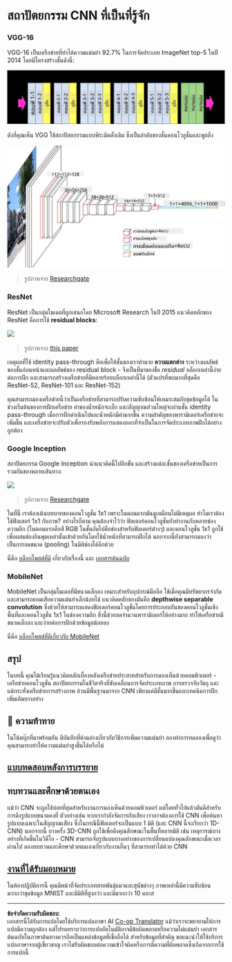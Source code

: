 <!--
CO_OP_TRANSLATOR_METADATA:
{
  "original_hash": "2f7b97b375358cb51a1e098df306bf73",
  "translation_date": "2025-08-29T08:47:01+00:00",
  "source_file": "lessons/4-ComputerVision/07-ConvNets/CNN_Architectures.md",
  "language_code": "th"
}
-->
# สถาปัตยกรรม CNN ที่เป็นที่รู้จัก

### VGG-16

VGG-16 เป็นเครือข่ายที่ทำได้ความแม่นยำ 92.7% ในการจัดประเภท ImageNet top-5 ในปี 2014 โดยมีโครงสร้างชั้นดังนี้:

![ImageNet Layers](../../../../../translated_images/vgg-16-arch1.d901a5583b3a51baeaab3e768567d921e5d54befa46e1e642616c5458c934028.th.jpg)

ดังที่คุณเห็น VGG ใช้สถาปัตยกรรมแบบพีระมิดดั้งเดิม ซึ่งเป็นลำดับของชั้นคอนโวลูชั่นและพูลลิ่ง

![ImageNet Pyramid](../../../../../translated_images/vgg-16-arch.64ff2137f50dd49fdaa786e3f3a975b3f22615efd13efb19c5d22f12e01451a1.th.jpg)

> รูปภาพจาก [Researchgate](https://www.researchgate.net/figure/Vgg16-model-structure-To-get-the-VGG-NIN-model-we-replace-the-2-nd-4-th-6-th-7-th_fig2_335194493)

### ResNet

ResNet เป็นกลุ่มโมเดลที่ถูกเสนอโดย Microsoft Research ในปี 2015 แนวคิดหลักของ ResNet คือการใช้ **residual blocks**:

<img src="images/resnet-block.png" width="300"/>

> รูปภาพจาก [this paper](https://arxiv.org/pdf/1512.03385.pdf)

เหตุผลที่ใช้ identity pass-through คือเพื่อให้ชั้นของเราทำนาย **ความแตกต่าง** ระหว่างผลลัพธ์ของชั้นก่อนหน้าและผลลัพธ์ของ residual block - จึงเป็นที่มาของชื่อ *residual* บล็อกเหล่านี้ง่ายต่อการฝึก และสามารถสร้างเครือข่ายที่มีหลายร้อยบล็อกเหล่านี้ได้ (ตัวแปรที่พบมากที่สุดคือ ResNet-52, ResNet-101 และ ResNet-152)

คุณสามารถมองเครือข่ายนี้ว่าเป็นเครือข่ายที่สามารถปรับความซับซ้อนให้เหมาะสมกับชุดข้อมูลได้ ในช่วงเริ่มต้นของการฝึกเครือข่าย ค่าของน้ำหนักจะเล็ก และสัญญาณส่วนใหญ่จะผ่านชั้น identity pass-through เมื่อการฝึกดำเนินไปและน้ำหนักมีค่ามากขึ้น ความสำคัญของพารามิเตอร์เครือข่ายจะเพิ่มขึ้น และเครือข่ายจะปรับตัวเพื่อรองรับพลังการแสดงออกที่จำเป็นในการจัดประเภทภาพฝึกได้อย่างถูกต้อง

### Google Inception

สถาปัตยกรรม Google Inception นำแนวคิดนี้ไปอีกขั้น และสร้างแต่ละชั้นของเครือข่ายเป็นการรวมกันของหลายเส้นทาง:

<img src="images/inception.png" width="400"/>

> รูปภาพจาก [Researchgate](https://www.researchgate.net/figure/Inception-module-with-dimension-reductions-left-and-schema-for-Inception-ResNet-v1_fig2_355547454)

ในที่นี้ เราต้องเน้นบทบาทของคอนโวลูชั่น 1x1 เพราะในตอนแรกมันดูเหมือนไม่มีเหตุผล ทำไมเราต้องใช้ฟิลเตอร์ 1x1 กับภาพ? อย่างไรก็ตาม คุณต้องจำไว้ว่า ฟิลเตอร์คอนโวลูชั่นยังทำงานกับหลายช่องความลึก (ในตอนแรกคือสี RGB ในชั้นถัดไปคือช่องสำหรับฟิลเตอร์ต่างๆ) และคอนโวลูชั่น 1x1 ถูกใช้เพื่อผสมช่องอินพุตเหล่านั้นเข้าด้วยกันโดยใช้น้ำหนักที่สามารถฝึกได้ นอกจากนี้ยังสามารถมองว่าเป็นการลดขนาด (pooling) ในมิติช่องได้อีกด้วย

นี่คือ [บล็อกโพสต์ที่ดี](https://medium.com/analytics-vidhya/talented-mr-1x1-comprehensive-look-at-1x1-convolution-in-deep-learning-f6b355825578) เกี่ยวกับเรื่องนี้ และ [เอกสารต้นฉบับ](https://arxiv.org/pdf/1312.4400.pdf)

### MobileNet

MobileNet เป็นกลุ่มโมเดลที่มีขนาดเล็กลง เหมาะสำหรับอุปกรณ์มือถือ ใช้เมื่อคุณมีทรัพยากรจำกัด และสามารถยอมเสียความแม่นยำเล็กน้อยได้ แนวคิดหลักของมันคือ **depthwise separable convolution** ซึ่งช่วยให้สามารถแสดงฟิลเตอร์คอนโวลูชั่นโดยการประกอบกันของคอนโวลูชั่นเชิงพื้นที่และคอนโวลูชั่น 1x1 ในช่องความลึก สิ่งนี้ช่วยลดจำนวนพารามิเตอร์ได้อย่างมาก ทำให้เครือข่ายมีขนาดเล็กลง และง่ายต่อการฝึกด้วยข้อมูลน้อยลง

นี่คือ [บล็อกโพสต์ที่ดีเกี่ยวกับ MobileNet](https://medium.com/analytics-vidhya/image-classification-with-mobilenet-cc6fbb2cd470)

## สรุป

ในบทนี้ คุณได้เรียนรู้แนวคิดหลักเบื้องหลังเครือข่ายประสาทสำหรับการมองเห็นด้วยคอมพิวเตอร์ - เครือข่ายคอนโวลูชั่น สถาปัตยกรรมในชีวิตจริงที่ขับเคลื่อนการจัดประเภทภาพ การตรวจจับวัตถุ และแม้กระทั่งเครือข่ายการสร้างภาพ ล้วนมีพื้นฐานมาจาก CNN เพียงแค่มีชั้นมากขึ้นและเทคนิคการฝึกเพิ่มเติมบางอย่าง

## 🚀 ความท้าทาย

ในโน้ตบุ๊กที่มาพร้อมกัน มีบันทึกที่ด้านล่างเกี่ยวกับวิธีการเพิ่มความแม่นยำ ลองทำการทดลองเพื่อดูว่าคุณสามารถทำให้ความแม่นยำสูงขึ้นได้หรือไม่

## [แบบทดสอบหลังการบรรยาย](https://red-field-0a6ddfd03.1.azurestaticapps.net/quiz/207)

## ทบทวนและศึกษาด้วยตนเอง

แม้ว่า CNN จะถูกใช้บ่อยที่สุดสำหรับงานการมองเห็นด้วยคอมพิวเตอร์ แต่โดยทั่วไปแล้วมันดีสำหรับการดึงรูปแบบขนาดคงที่ ตัวอย่างเช่น หากเรากำลังจัดการกับเสียง เราอาจต้องการใช้ CNN เพื่อค้นหารูปแบบเฉพาะในสัญญาณเสียง ซึ่งในกรณีนี้ฟิลเตอร์จะเป็นแบบ 1 มิติ (และ CNN นี้จะเรียกว่า 1D-CNN) นอกจากนี้ บางครั้ง 3D-CNN ถูกใช้เพื่อดึงคุณลักษณะในพื้นที่หลายมิติ เช่น เหตุการณ์บางอย่างที่เกิดขึ้นในวิดีโอ - CNN สามารถจับรูปแบบบางอย่างของการเปลี่ยนแปลงคุณลักษณะเมื่อเวลาผ่านไป ลองทบทวนและศึกษาด้วยตนเองเกี่ยวกับงานอื่นๆ ที่สามารถทำได้ด้วย CNN

## [งานที่ได้รับมอบหมาย](lab/README.md)

ในห้องปฏิบัติการนี้ คุณมีหน้าที่จัดประเภทสายพันธุ์แมวและสุนัขต่างๆ ภาพเหล่านี้มีความซับซ้อนมากกว่าชุดข้อมูล MNIST และมีมิติที่สูงกว่า และมีมากกว่า 10 คลาส

---

**ข้อจำกัดความรับผิดชอบ**:  
เอกสารนี้ได้รับการแปลโดยใช้บริการแปลภาษา AI [Co-op Translator](https://github.com/Azure/co-op-translator) แม้ว่าเราจะพยายามให้การแปลมีความถูกต้อง แต่โปรดทราบว่าการแปลอัตโนมัติอาจมีข้อผิดพลาดหรือความไม่แม่นยำ เอกสารต้นฉบับในภาษาต้นทางควรถือเป็นแหล่งข้อมูลที่เชื่อถือได้ สำหรับข้อมูลที่สำคัญ ขอแนะนำให้ใช้บริการแปลภาษาจากผู้เชี่ยวชาญ เราไม่รับผิดชอบต่อความเข้าใจผิดหรือการตีความที่ผิดพลาดซึ่งเกิดจากการใช้การแปลนี้